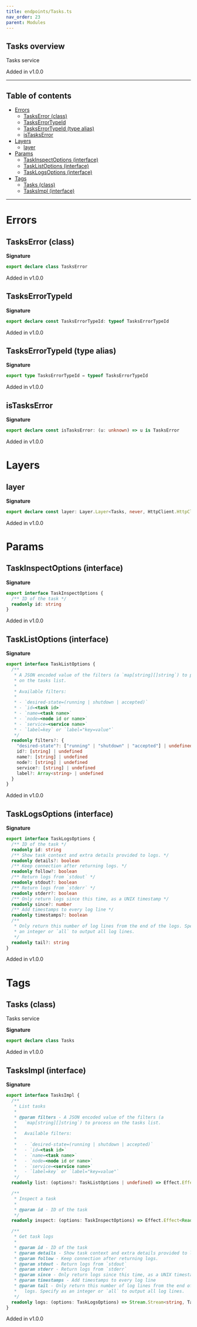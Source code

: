 ```yaml
---
title: endpoints/Tasks.ts
nav_order: 23
parent: Modules
---
```


## Tasks overview

Tasks service

Added in v1.0.0

---

<h2 class="text-delta">Table of contents</h2>

- [Errors](#errors)
  - [TasksError (class)](#taskserror-class)
  - [TasksErrorTypeId](#taskserrortypeid)
  - [TasksErrorTypeId (type alias)](#taskserrortypeid-type-alias)
  - [isTasksError](#istaskserror)
- [Layers](#layers)
  - [layer](#layer)
- [Params](#params)
  - [TaskInspectOptions (interface)](#taskinspectoptions-interface)
  - [TaskListOptions (interface)](#tasklistoptions-interface)
  - [TaskLogsOptions (interface)](#tasklogsoptions-interface)
- [Tags](#tags)
  - [Tasks (class)](#tasks-class)
  - [TasksImpl (interface)](#tasksimpl-interface)

---

# Errors

## TasksError (class)

**Signature**

```ts
export declare class TasksError
```

Added in v1.0.0

## TasksErrorTypeId

**Signature**

```ts
export declare const TasksErrorTypeId: typeof TasksErrorTypeId
```

Added in v1.0.0

## TasksErrorTypeId (type alias)

**Signature**

```ts
export type TasksErrorTypeId = typeof TasksErrorTypeId
```

Added in v1.0.0

## isTasksError

**Signature**

```ts
export declare const isTasksError: (u: unknown) => u is TasksError
```

Added in v1.0.0

# Layers

## layer

**Signature**

```ts
export declare const layer: Layer.Layer<Tasks, never, HttpClient.HttpClient<HttpClientError.HttpClientError, Scope>>
```

Added in v1.0.0

# Params

## TaskInspectOptions (interface)

**Signature**

```ts
export interface TaskInspectOptions {
  /** ID of the task */
  readonly id: string
}
```

Added in v1.0.0

## TaskListOptions (interface)

**Signature**

```ts
export interface TaskListOptions {
  /**
   * A JSON encoded value of the filters (a `map[string][]string`) to process
   * on the tasks list.
   *
   * Available filters:
   *
   * - `desired-state=(running | shutdown | accepted)`
   * - `id=<task id>`
   * - `name=<task name>`
   * - `node=<node id or name>`
   * - `service=<service name>`
   * - `label=key` or `label="key=value"`
   */
  readonly filters?: {
    "desired-state"?: ["running" | "shutdown" | "accepted"] | undefined
    id?: [string] | undefined
    name?: [string] | undefined
    node?: [string] | undefined
    service?: [string] | undefined
    label?: Array<string> | undefined
  }
}
```

Added in v1.0.0

## TaskLogsOptions (interface)

**Signature**

```ts
export interface TaskLogsOptions {
  /** ID of the task */
  readonly id: string
  /** Show task context and extra details provided to logs. */
  readonly details?: boolean
  /** Keep connection after returning logs. */
  readonly follow?: boolean
  /** Return logs from `stdout` */
  readonly stdout?: boolean
  /** Return logs from `stderr` */
  readonly stderr?: boolean
  /** Only return logs since this time, as a UNIX timestamp */
  readonly since?: number
  /** Add timestamps to every log line */
  readonly timestamps?: boolean
  /**
   * Only return this number of log lines from the end of the logs. Specify as
   * an integer or `all` to output all log lines.
   */
  readonly tail?: string
}
```

Added in v1.0.0

# Tags

## Tasks (class)

Tasks service

**Signature**

```ts
export declare class Tasks
```

Added in v1.0.0

## TasksImpl (interface)

**Signature**

```ts
export interface TasksImpl {
  /**
   * List tasks
   *
   * @param filters - A JSON encoded value of the filters (a
   *   `map[string][]string`) to process on the tasks list.
   *
   *   Available filters:
   *
   *   - `desired-state=(running | shutdown | accepted)`
   *   - `id=<task id>`
   *   - `name=<task name>`
   *   - `node=<node id or name>`
   *   - `service=<service name>`
   *   - `label=key` or `label="key=value"`
   */
  readonly list: (options?: TaskListOptions | undefined) => Effect.Effect<Readonly<Array<SwarmTask>>, TasksError, never>

  /**
   * Inspect a task
   *
   * @param id - ID of the task
   */
  readonly inspect: (options: TaskInspectOptions) => Effect.Effect<Readonly<SwarmTask>, TasksError, never>

  /**
   * Get task logs
   *
   * @param id - ID of the task
   * @param details - Show task context and extra details provided to logs.
   * @param follow - Keep connection after returning logs.
   * @param stdout - Return logs from `stdout`
   * @param stderr - Return logs from `stderr`
   * @param since - Only return logs since this time, as a UNIX timestamp
   * @param timestamps - Add timestamps to every log line
   * @param tail - Only return this number of log lines from the end of the
   *   logs. Specify as an integer or `all` to output all log lines.
   */
  readonly logs: (options: TaskLogsOptions) => Stream.Stream<string, TasksError, never>
}
```

Added in v1.0.0
